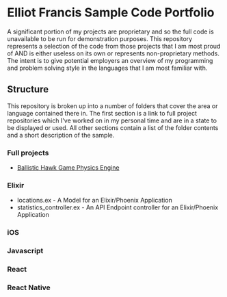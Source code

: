 # Elliot Francis Sample Code Portfolio

A significant portion of my projects are proprietary and so the full code is unavailable to be run for demonstration purposes. This repository represents a selection of the code from those projects that I am most proud of AND is either useless on its own or represents non-proprietary methods. The intent is to give potential employers an overview of my programming and problem solving style in the languages that I am most familiar with.

## Structure

This repository is broken up into a number of folders that cover the area or language contained there in. The first section is a link to full project repositories which I've worked on in my personal time and are in a state to be displayed or used. All other sections contain a list of the folder contents and a short description of the sample.

### Full projects

* [Ballistic Hawk Game Physics Engine](https://github.com/shadowmouse/ballistic_hawk)

### Elixir

* locations.ex - A Model for an Elixir/Phoenix Application
* statistics_controller.ex - An API Endpoint controller for an Elixir/Phoenix Application

### iOS

### Javascript

### React

### React Native
